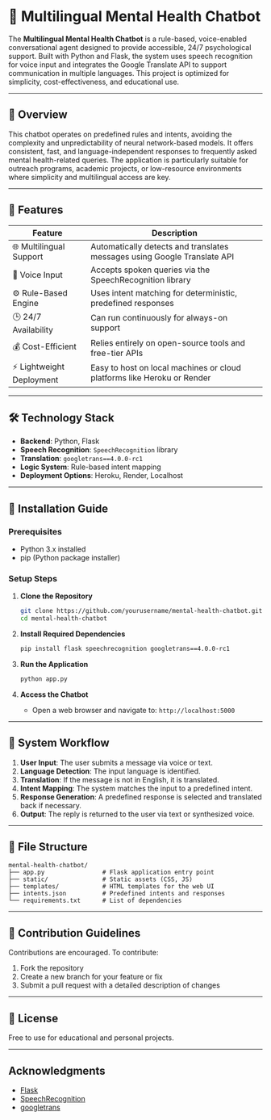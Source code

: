 # 🧠 Multilingual Mental Health Chatbot

The **Multilingual Mental Health Chatbot** is a rule-based, voice-enabled conversational agent designed to provide accessible, 24/7 psychological support. Built with Python and Flask, the system uses speech recognition for voice input and integrates the Google Translate API to support communication in multiple languages. This project is optimized for simplicity, cost-effectiveness, and educational use.

---

## 📌 Overview

This chatbot operates on predefined rules and intents, avoiding the complexity and unpredictability of neural network-based models. It offers consistent, fast, and language-independent responses to frequently asked mental health-related queries. The application is particularly suitable for outreach programs, academic projects, or low-resource environments where simplicity and multilingual access are key.

---

## 🔧 Features

| Feature                  | Description                                                              |
| ------------------------ | ------------------------------------------------------------------------ |
| 🌐 Multilingual Support  | Automatically detects and translates messages using Google Translate API |
| 🎤 Voice Input           | Accepts spoken queries via the SpeechRecognition library                 |
| ⚙️ Rule-Based Engine     | Uses intent matching for deterministic, predefined responses             |
| 🕒 24/7 Availability     | Can run continuously for always-on support                               |
| 💰 Cost-Efficient        | Relies entirely on open-source tools and free-tier APIs                  |
| ⚡ Lightweight Deployment | Easy to host on local machines or cloud platforms like Heroku or Render  |

---

## 🛠️ Technology Stack

* **Backend**: Python, Flask
* **Speech Recognition**: `SpeechRecognition` library
* **Translation**: `googletrans==4.0.0-rc1`
* **Logic System**: Rule-based intent mapping
* **Deployment Options**: Heroku, Render, Localhost

---

## 🚀 Installation Guide

### Prerequisites

* Python 3.x installed
* pip (Python package installer)

### Setup Steps

1. **Clone the Repository**

   ```bash
   git clone https://github.com/yourusername/mental-health-chatbot.git
   cd mental-health-chatbot
   ```

2. **Install Required Dependencies**

   ```bash
   pip install flask speechrecognition googletrans==4.0.0-rc1
   ```

3. **Run the Application**

   ```bash
   python app.py
   ```

4. **Access the Chatbot**

   * Open a web browser and navigate to: `http://localhost:5000`

---

## 🔄 System Workflow

1. **User Input**: The user submits a message via voice or text.
2. **Language Detection**: The input language is identified.
3. **Translation**: If the message is not in English, it is translated.
4. **Intent Mapping**: The system matches the input to a predefined intent.
5. **Response Generation**: A predefined response is selected and translated back if necessary.
6. **Output**: The reply is returned to the user via text or synthesized voice.

---

## 📂 File Structure

```
mental-health-chatbot/
├── app.py                # Flask application entry point
├── static/               # Static assets (CSS, JS)
├── templates/            # HTML templates for the web UI
├── intents.json          # Predefined intents and responses
└── requirements.txt      # List of dependencies
```

---

## 🤝 Contribution Guidelines

Contributions are encouraged. To contribute:

1. Fork the repository
2. Create a new branch for your feature or fix
3. Submit a pull request with a detailed description of changes

---
## 📜 License

Free to use for educational and personal projects.

---

##  Acknowledgments

* [Flask](https://flask.palletsprojects.com/)
* [SpeechRecognition](https://pypi.org/project/SpeechRecognition/)
* [googletrans](https://pypi.org/project/googletrans/)

